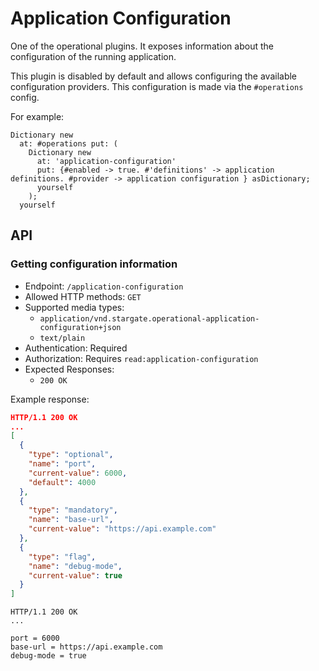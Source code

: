# Application Configuration

One of the operational plugins. It exposes information about the configuration of the running application.

This plugin is disabled by default and allows configuring the available configuration providers. This configuration is made via the `#operations` config.

For example:

```smalltalk
Dictionary new
  at: #operations put: (
    Dictionary new
      at: 'application-configuration'
      put: {#enabled -> true. #'definitions' -> application definitions. #provider -> application configuration } asDictionary;
      yourself
    );
  yourself
```

## API

### Getting configuration information

- Endpoint: `/application-configuration`
- Allowed HTTP methods: `GET`
- Supported media types:
  - `application/vnd.stargate.operational-application-configuration+json`
  - `text/plain`
- Authentication: Required
- Authorization: Requires `read:application-configuration`
- Expected Responses:
  - `200 OK`

Example response:

```json
HTTP/1.1 200 OK
...
[
  {
    "type": "optional",
    "name": "port",
    "current-value": 6000,
    "default": 4000
  },
  {
    "type": "mandatory",
    "name": "base-url",
    "current-value": "https://api.example.com"
  },
  {
    "type": "flag",
    "name": "debug-mode",
    "current-value": true
  }
]
```

```
HTTP/1.1 200 OK
...

port = 6000
base-url = https://api.example.com
debug-mode = true
```

